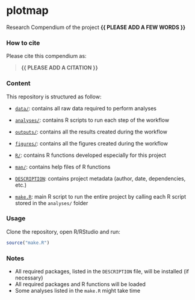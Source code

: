 
<!-- README.md is generated from README.Rmd. Please edit that file -->

# plotmap

<!-- badges: start -->
<!-- badges: end -->

Research Compendium of the project **{{ PLEASE ADD A FEW WORDS }}**

### How to cite

Please cite this compendium as:

> **{{ PLEASE ADD A CITATION }}**

### Content

This repository is structured as follow:

- [`data/`](https://github.com/ahasverus/plotmap/tree/master/data):
  contains all raw data required to perform analyses

- [`analyses/`](https://github.com/ahasverus/plotmap/tree/main/analyses/):
  contains R scripts to run each step of the workflow

- [`outputs/`](https://github.com/ahasverus/plotmap/tree/main/outputs):
  contains all the results created during the workflow

- [`figures/`](https://github.com/ahasverus/plotmap/tree/main/figures):
  contains all the figures created during the workflow

- [`R/`](https://github.com/ahasverus/plotmap/tree/main/R): contains R
  functions developed especially for this project

- [`man/`](https://github.com/ahasverus/plotmap/tree/main/man): contains
  help files of R functions

- [`DESCRIPTION`](https://github.com/ahasverus/plotmap/tree/main/DESCRIPTION):
  contains project metadata (author, date, dependencies, etc.)

- [`make.R`](https://github.com/ahasverus/plotmap/tree/main/make.R):
  main R script to run the entire project by calling each R script
  stored in the `analyses/` folder

### Usage

Clone the repository, open R/RStudio and run:

``` r
source("make.R")
```

### Notes

- All required packages, listed in the `DESCRIPTION` file, will be
  installed (if necessary)
- All required packages and R functions will be loaded
- Some analyses listed in the `make.R` might take time
